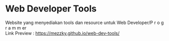 # Web Developer Tools
Website yang menyediakan tools dan resource untuk Web Developer/P r o g r a m m er <br>
Link Preview : https://mezzky.github.io/web-dev-tools/
